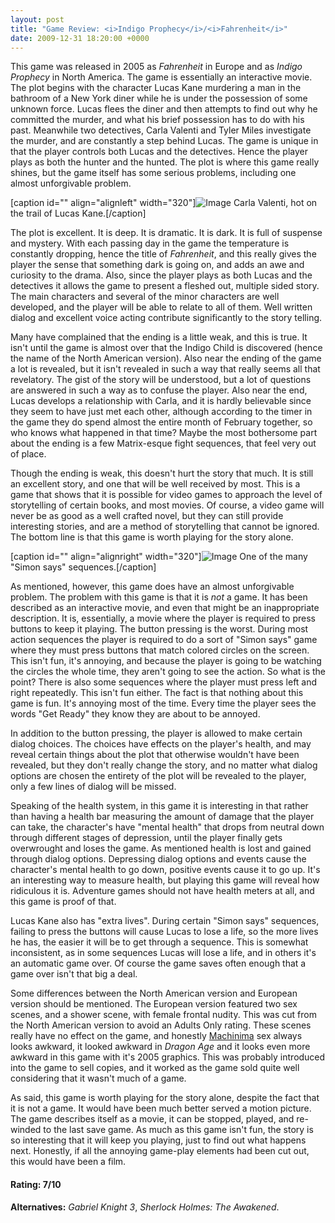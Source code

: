 ```yaml
---
layout: post
title: "Game Review: <i>Indigo Prophecy</i>/<i>Fahrenheit</i>"
date: 2009-12-31 18:20:00 +0000
---
```

This game was released in 2005 as <i>Fahrenheit</i> in Europe and as <i>Indigo Prophecy</i> in North America. The game is essentially an interactive movie. The plot begins with the character Lucas Kane murdering a man in the bathroom of a New York diner while he is under the possession of some unknown force. Lucas flees the diner and then attempts to find out why he committed the murder, and what his brief possession has to do with his past. Meanwhile two detectives, Carla Valenti and Tyler Miles investigate the murder, and are constantly a step behind Lucas. The game is unique in that the player controls both Lucas and the detectives. Hence the player plays as both the hunter and the hunted. The plot is where this game really shines, but the game itself has some serious problems, including one almost unforgivable problem.

[caption id="" align="alignleft" width="320"]![Image](/https://www.jackeverett.com/rc_files/i/p/ip3.PNG) Carla Valenti, hot on the trail of Lucas Kane.[/caption]

The plot is excellent. It is deep. It is dramatic. It is dark. It is full of suspense and mystery. With each passing day in the game the temperature is constantly dropping, hence the title of <i>Fahrenheit</i>, and this really gives the player the sense that something dark is going on, and adds an awe and curiosity to the drama. Also, since the player plays as both Lucas and the detectives it allows the game to present a fleshed out, multiple sided story. The main characters and several of the minor characters are well developed, and the player will be able to relate to all of them. Well written dialog and excellent voice acting contribute significantly to the story telling.

Many have complained that the ending is a little weak, and this is true. It isn't until the game is almost over that the Indigo Child is discovered (hence the name of the North American version). Also near the ending of the game a lot is revealed, but it isn't revealed in such a way that really seems all that revelatory. The gist of the story will be understood, but a lot of questions are answered in such a way as to confuse the player. Also near the end, Lucas develops a relationship with Carla, and it is hardly believable since they seem to have just met each other, although according to the timer in the game they do spend almost the entire month of February together, so who knows what happened in that time? Maybe the most bothersome part about the ending is a few Matrix-esque fight sequences, that feel very out of place.

Though the ending is weak, this doesn't hurt the story that much. It is still an excellent story, and one that will be well received by most. This is a game that shows that it is possible for video games to approach the level of storytelling of certain books, and most movies. Of course, a video game will never be as good as a well crafted novel, but they can still provide interesting stories, and are a method of storytelling that cannot be ignored. The bottom line is that this game is worth playing for the story alone.

[caption id="" align="alignright" width="320"]![Image](/https://www.jackeverett.com/rc_files/i/p/iprophecy.PNG) One of the many "Simon says" sequences.[/caption]

As mentioned, however, this game does have an almost unforgivable problem. The problem with this game is that it is <i>not</i> a game. It has been described as an interactive movie, and even that might be an inappropriate description. It is, essentially, a movie where the player is required to press buttons to keep it playing. The button pressing is the worst. During most action sequences the player is required to do a sort of "Simon says" game where they must press buttons that match colored circles on the screen. This isn't fun, it's annoying, and because the player is going to be watching the circles the whole time, they aren't going to see the action. So what is the point? There is also some sequences where the player must press left and right repeatedly. This isn't fun either. The fact is that nothing about this game is fun. It's annoying most of the time. Every time the player sees the words "Get Ready" they know they are about to be annoyed.

In addition to the button pressing, the player is allowed to make certain dialog choices. The choices have effects on the player's health, and may reveal certain things about the plot that otherwise wouldn't have been revealed, but they don't really change the story, and no matter what dialog options are chosen the entirety of the plot will be revealed to the player, only a few lines of dialog will be missed.

Speaking of the health system, in this game it is interesting in that rather than having a health bar measuring the amount of damage that the player can take, the character's have "mental health" that drops from neutral down through different stages of depression, until the player finally gets overwrought and loses the game. As mentioned health is lost and gained through dialog options. Depressing dialog options and events cause the character's mental health to go down, positive events cause it to go up. It's an interesting way to measure health, but playing this game will reveal how ridiculous it is. Adventure games should not have health meters at all, and this game is proof of that.

Lucas Kane also has "extra lives". During certain "Simon says" sequences, failing to press the buttons will cause Lucas to lose a life, so the more lives he has, the easier it will be to get through a sequence. This is somewhat inconsistent, as in some sequences Lucas will lose a life, and in others it's an automatic game over. Of course the game saves often enough that a game over isn't that big a deal.

Some differences between the North American version and European version should be mentioned. The European version featured two sex scenes, and a shower scene, with female frontal nudity. This was cut from the North American version to avoid an Adults Only rating. These scenes really have no effect on the game, and honestly <a href="http://en.wikipedia.org/wiki/Machinima">Machinima</a> sex always looks awkward, it looked awkward in <i>Dragon Age</i> and it looks even more awkward in this game with it's 2005 graphics. This was probably introduced into the game to sell copies, and it worked as the game sold quite well considering that it wasn't much of a game.

As said, this game is worth playing for the story alone, despite the fact that it is not a game. It would have been much better served a motion picture. The game describes itself as a movie, it can be stopped, played, and re-winded to the last save game. As much as this game isn't fun, the story is so interesting that it will keep you playing, just to find out what happens next. Honestly, if all the annoying game-play elements had been cut out, this would have been a film.
<h4>Rating: 7/10</h4>
<b>Alternatives:</b> <i>Gabriel Knight 3</i>, <i>Sherlock Holmes: The Awakened</i>.
